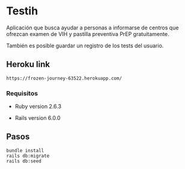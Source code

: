 # Testih

Aplicación que busca ayudar a personas a informarse de centros que ofrezcan examen de VIH y pastilla preventiva PrEP gratuitamente.

También es posible guardar un registro de los tests del usuario.



## Heroku link

```
https://frozen-journey-63522.herokuapp.com/
```


### Requisitos

* Ruby version 2.6.3

* Rails version 6.0.0


## Pasos
```
bundle install
rails db:migrate
rails db:seed
```

